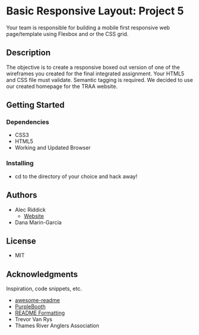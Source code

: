 # Basic Responsive Layout: Project 5

Your team is responsible for building a mobile first responsive web page/template using Flexbox and or the CSS grid.

## Description

The objective is to create a responsive boxed out version of one of the wireframes you created for the final integrated assignment. Your HTML5 and CSS file must validate. Semantic tagging is required. We decided to use our created homepage for the TRAA website.

## Getting Started

### Dependencies

* CSS3
* HTML5
* Working and Updated Browser

### Installing

* cd to the directory of your choice and hack away!

## Authors

* Alec Riddick
	* [Website](http://www.chroniclesofriddickdesign.com/)
* Dana Marin-Garcia

## License

* MIT

## Acknowledgments

Inspiration, code snippets, etc.
* [awesome-readme](https://github.com/matiassingers/awesome-readme)
* [PurpleBooth](https://gist.github.com/PurpleBooth/109311bb0361f32d87a2)
* [README Formatting](https://guides.github.com/features/mastering-markdown/)
* Trevor Van Rys
* Thames River Anglers Association